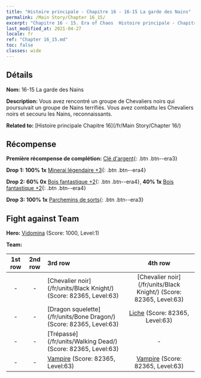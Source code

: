 ```yaml
---
title: "Histoire principale - Chapitre 16 - 16-15 La garde des Nains"
permalink: /Main Story/Chapter 16_15/
excerpt: "Chapitre 16 - 15. Era of Chaos  Histoire principale - Chapitre 16_15. 16-15 La garde des Nains"
last_modified_at: 2021-04-27
locale: fr
ref: "Chapter 16_15.md"
toc: false
classes: wide
---
```


## Détails

 **Nom:** 16-15 La garde des Nains

 **Description:** Vous avez rencontré un groupe de Chevaliers noirs qui poursuivait un groupe de Nains terrifiés. Vous avez combattu les Chevaliers noirs et secouru les Nains, reconnaissants.

 **Related to:** [Histoire principale Chapitre 16](/fr/Main Story/Chapter 16/)

## Récompense

 **Première récompense de complétion:** [Clé d'argent](/ItemsFR/con_693/){: .btn .btn--era3}

 **Drop 1:** **100% 1x** [Minerai légendaire +3](/ItemsFR/mat_54/){: .btn .btn--era4}

 **Drop 2:** **60% 0x** [Bois fantastique +2](/ItemsFR/mat_48/){: .btn .btn--era4}, **40% 1x** [Bois fantastique +2](/ItemsFR/mat_48/){: .btn .btn--era4}

 **Drop 3:** **100% 1x** [Parchemins de sorts](/ItemsFR/con_694/){: .btn .btn--era3}


## Fight against Team
 **Hero:** [Vidomina](/fr/heroes/Vidomina/) (Score: 1000, Level:1)

 **Team:**


  | 1st row | 2nd row | 3rd row | 4th row |
  |:----:|:----:|:----|:----:|
  | - | - | [Chevalier noir](/fr/units/Black Knight/) (Score: 82365, Level:63)  | [Chevalier noir](/fr/units/Black Knight/) (Score: 82365, Level:63)  |
  | - | - | [Dragon squelette](/fr/units/Bone Dragon/) (Score: 82365, Level:63)  | [Liche](/fr/units/Lich/) (Score: 82365, Level:63)  |
  | - | - | [Trépassé](/fr/units/Walking Dead/) (Score: 82365, Level:63)  | - |
  | - | - | [Vampire](/fr/units/Vampire/) (Score: 82365, Level:63)  | [Vampire](/fr/units/Vampire/) (Score: 82365, Level:63)  |


